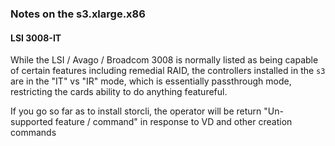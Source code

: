 ### Notes on the s3.xlarge.x86

#### LSI 3008-IT
While the LSI / Avago / Broadcom 3008 is normally listed as being capable of certain features including remedial RAID, the controllers installed in the `s3` are in the "IT" vs "IR" mode, which is essentially passthrough mode, restricting the cards ability to do anything featureful. 

If you go so far as to install storcli, the operator will be return "Un-supported feature / command" in response to VD and other creation commands
